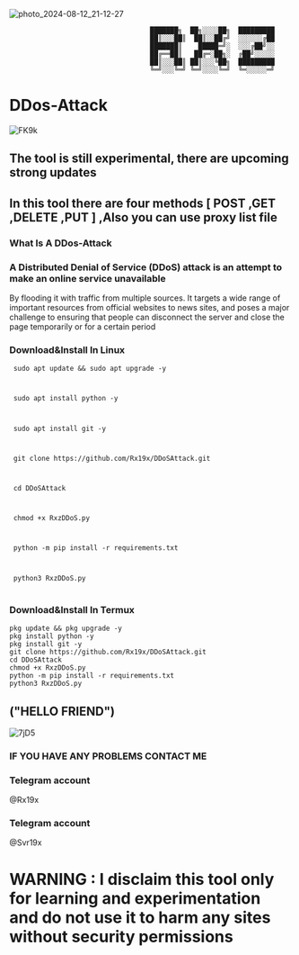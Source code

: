                               

![photo_2024-08-12_21-12-27](https://github.com/user-attachments/assets/eedc9761-e236-4c6c-806c-fac7a09a2b44)

                                       ███████╗  ██╗░░░░██╗  █████████                                 
                                       ██║░░░██║  ██║░░██╔╝  ░░░░░░╔██                   
                                       ███████║    █████═╝░  ░░░╔██╝░░         
                                       ██╔══██║   ██╔═░██╗░  ╔██╝░░░░░         
                                       ██║░░░██║ ██║░░░╚██╗  █████████         
                                       ╚═╝░░░╚═╝ ╚═╝░░░░╚═╝  ╚═░░░░░═╝        

# DDos-Attack 

  ![FK9k](https://github.com/user-attachments/assets/8602a818-7282-4034-85d0-7ec06667139d)       

## The tool is still experimental, there are upcoming strong updates

## In this tool there are four methods [ POST ,GET ,DELETE ,PUT ] ,Also you can use proxy list file 

### What Is A DDos-Attack

 
   
### A Distributed Denial of Service (DDoS) attack is an attempt to make an online service unavailable 
By flooding it with traffic from multiple sources. It targets a wide range of important resources from official websites to news sites, and poses a major challenge to ensuring that people can disconnect the server and close the page temporarily or for a certain period

### Download&Install In Linux

     sudo apt update && sudo apt upgrade -y 
#
     sudo apt install python -y
#
     sudo apt install git -y
#
     git clone https://github.com/Rx19x/DDoSAttack.git
#
     cd DDoSAttack
#
     chmod +x RxzDDoS.py
# 
     python -m pip install -r requirements.txt
#
     python3 RxzDDoS.py
#      

### Download&Install In Termux

    pkg update && pkg upgrade -y
    pkg install python -y
    pkg install git -y
    git clone https://github.com/Rx19x/DDoSAttack.git
    cd DDoSAttack
    chmod +x RxzDDoS.py
    python -m pip install -r requirements.txt
    python3 RxzDDoS.py


  ## ("HELLO FRIEND")
     
  ![7jD5](https://github.com/user-attachments/assets/b0fa695c-1844-4fac-a5a9-9752597a65de)   

### IF YOU HAVE ANY PROBLEMS CONTACT ME 

### Telegram account 

 @Rx19x

### Telegram account

 @Svr19x

# WARNING : I disclaim this tool only for learning and experimentation and do not use it to harm any sites without security permissions
